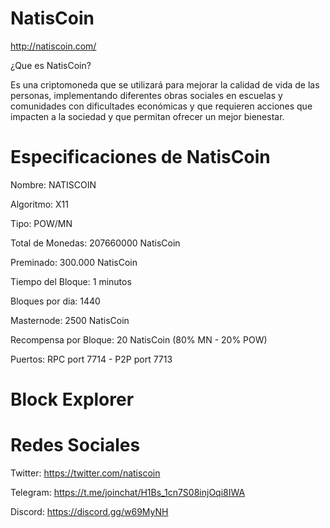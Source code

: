 # NatisCoin
http://natiscoin.com/

¿Que es NatisCoin?

Es una criptomoneda que se utilizará para mejorar la calidad de vida de las personas, implementando diferentes obras sociales en escuelas y comunidades con dificultades económicas y que requieren acciones que impacten a la sociedad y que permitan ofrecer un mejor bienestar.

# Especificaciones de NatisCoin

Nombre: NATISCOIN

Algoritmo: X11

Tipo: POW/MN

Total de Monedas: 207660000 NatisCoin

Preminado: 300.000 NatisCoin

Tiempo del Bloque: 1 minutos

Bloques por dia: 1440

Masternode: 2500 NatisCoin

Recompensa por Bloque: 20 NatisCoin (80% MN - 20% POW)

Puertos: RPC port 7714  -   P2P port 7713

# Block Explorer



# Redes Sociales

Twitter: https://twitter.com/natiscoin

Telegram: https://t.me/joinchat/H1Bs_1cn7S08injOqi8IWA

Discord: https://discord.gg/w69MyNH
